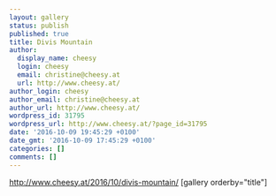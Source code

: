 ```yaml
---
layout: gallery
status: publish
published: true
title: Divis Mountain
author:
  display_name: cheesy
  login: cheesy
  email: christine@cheesy.at
  url: http://www.cheesy.at/
author_login: cheesy
author_email: christine@cheesy.at
author_url: http://www.cheesy.at/
wordpress_id: 31795
wordpress_url: http://www.cheesy.at/?page_id=31795
date: '2016-10-09 19:45:29 +0100'
date_gmt: '2016-10-09 17:45:29 +0100'
categories: []
comments: []
---
```

http://www.cheesy.at/2016/10/divis-mountain/
[gallery orderby="title"]
